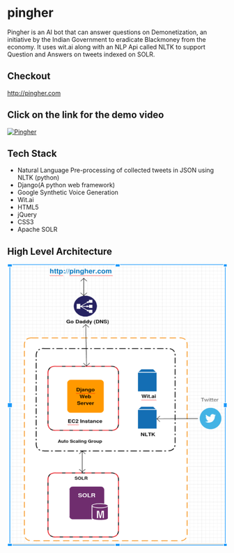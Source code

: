 # pingher
Pingher is an AI bot that can answer questions on Demonetization, an initiative by the Indian Government to eradicate Blackmoney from the economy. It uses wit.ai along with an NLP Api called NLTK to support Question and Answers on tweets indexed on SOLR.
## Checkout 
http://pingher.com

## Click on the link for the demo video
[![Pingher](https://img.youtube.com/vi/JsR5HBdznmw/0.jpg)](https://www.youtube.com/watch?v=JsR5HBdznmw)

## Tech Stack
- Natural Language Pre-processing of collected tweets in JSON using NLTK (python)
- Django(A python web framework)
- Google Synthetic Voice Generation
- Wit.ai
- HTML5
- jQuery
- CSS3
- Apache SOLR

## High Level Architecture
![High Level Architecture](/Architecture.png?raw=true "High Level Architecture")

